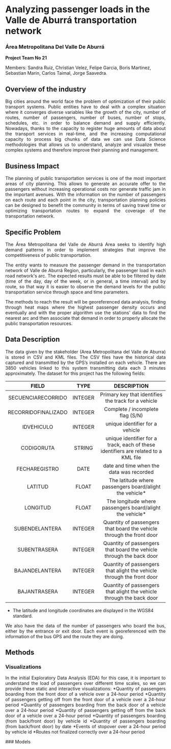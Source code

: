 # Analyzing passenger loads in the Valle de Aburrá transportation network
### Área Metropolitana Del Valle De Aburrá
**Project Team No 21**

Members: Sandra Ruiz, Christian Velez, Felipe Garcia, Boris Martinez, Sebastian Marin, Carlos Taimal, Jorge Saavedra.

## Overview of the industry
<p style='text-align: justify;'> 
Big cities around the world face the problem of optimization of their public transport systems. Public entities have to deal with a complex situation where it converges diverse variables like the growth of the city, number of routes, number of passengers, number of buses, number of stops, schedules, etc. in order to balance demand and supply efficiently. Nowadays, thanks to the capacity to register huge amounts of data about the transport services in real-time, and the increasing computational capacity to process big chunks of data we can use Data Science methodologies that allows us to understand, analyze and visualize these complex systems and therefore improve their planning and management.
</p>

## Business Impact
<p style='text-align: justify;'> 
The planning of public transportation services is one of the most important areas of city planning. This allows to generate an accurate offer to the passengers without increasing operational costs nor generate traffic jam in the important avenues. With the information on the number of passengers on each route and each point in the city, transportation planning policies can be designed to benefit the community in terms of saving travel time or optimizing transportation routes to expand the coverage of the transportation network.
</p>

## Specific Problem
<p style='text-align: justify;'> 
The Área Metropolitana del Valle de Aburrá Area seeks to identify high demand patterns in order to implement strategies that improve the competitiveness of public transportation.
</p>
<p style='text-align: justify;'> 
The entity wants to measure the passenger demand in the transportation network of Valle de Aburrá Region, particularly, the passenger load in each road network's arc. The expected results must be able to be filtered by date (time of the day, day of the week, or in general, a time interval) and by route, so that way it is easier to observe the demand levels for the public transportation service through space and time parameters.
</p>
<p style='text-align: justify;'> 
The methods to reach the result will be georeferenced data analysis, finding through heat maps where the highest passenger density occurs and eventually and with the proper algorithm use the stations' data to find the nearest arc and then associate that demand in order to properly allocate the public transportation resources.
</p>

## Data Description
<p style='text-align: justify;'> 
The data given by the stakeholder (Area Metropolitana del Valle de Aburra) is stored in CSV and KML files.
The CSV files have the historical data captured and transmitted by the GPS’s installed on each vehicle. There are 3850 vehicles linked to this system transmitting data each 3 minutes approximately. The dataset for this project has the following fields:
</p>

|        FIELD        |   TYPE  |                                    DESCRIPTION                                    |
|:-------------------:|:-------:|:---------------------------------------------------------------------------------:|
| SECUENCIARECORRIDO  | INTEGER | Primary key that identifies the track for a vehicle                               |
| RECORRIDOFINALIZADO | INTEGER | Complete / incomplete flag (S/N)                                                  |
| IDVEHICULO          | INTEGER | unique identifier for a vehicle                                                   |
| CODIGORUTA          | STRING  | unique identifier for a track, each of these identifiers are related to a KML file|
| FECHAREGISTRO       | DATE    | date and time when the data was recorded                                          |
| LATITUD             | FLOAT   | The latitude where passengers board/alight the vehicle*                           |
| LONGITUD            | FLOAT   | The longitude where passengers board/alight the vehicle*                          |
| SUBENDELANTERA      | INTEGER | Quantity of passengers that board the vehicle through the front door              |
| SUBENTRASERA        | INTEGER | Quantity of passengers that board the vehicle through the back door               |
| BAJANDELANTERA      | INTEGER | Quantity of passengers that alight the vehicle through the front door             |
| BAJANTRASERA        | INTEGER | Quantity of passengers that alight the vehicle through the back door              |

* The latitude and longitude coordinates are displayed in the WGS84 standard.
<p style='text-align: justify;'> 
We also have the data of the number of passengers who board the bus, either by the entrance or exit door. Each event is georeferenced with the information of the bus GPS and the route they are doing.
</p>

## Methods


### Visualizations
<p style='text-align: justify;'> 
    In the initial Exploratory Data Analysis (EDA) for this case, it is important to understand the load of passengers over different time scales, so we can provide these     static and interactive visualizations:
    *Quantity of passengers boarding from the front door of a vehicle over a 24-hour period 
    *Quantity of passengers getting off from the front door of a vehicle over a 24-hour period 
    *Quantity of passengers boarding from the back door of a vehicle over a 24-hour period 
    *Quantity of passengers getting off from the back door of a vehicle over a 24-hour period
    *Quantity of passengers boarding (from back/front door) by vehicle id
    *Quantity of passengers boarding (from back/front door) by date
    *Events of stopover over a 24-hour period by vehicle id
    *Routes not finalized correctly over a 24-hour period  
</p>
### Models




